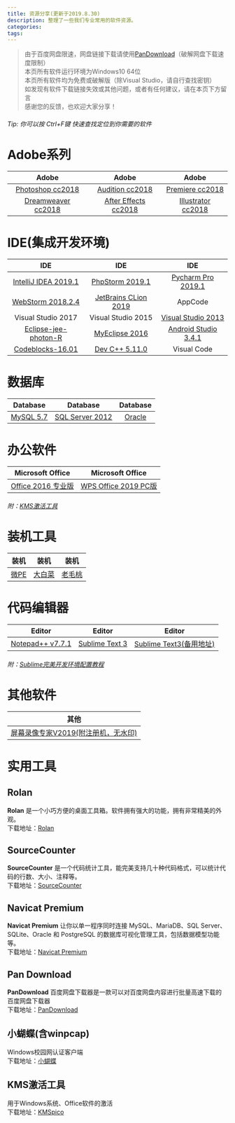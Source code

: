 ```yaml
---
title: 资源分享(更新于2019.8.30)
description: 整理了一些我们专业常用的软件资源。
categories:
tags:
---
```


>由于百度网盘限速，网盘链接下载请使用[PanDownload](#PanDownload)（破解网盘下载速度限制）  
>本页所有软件运行环境为Windows10 64位  
>本页所有软件均为免费或破解版（除Visual Studio，请自行查找密钥）  
>如发现有软件下载链接失效或其他问题，或者有任何建议，请在本页下方留言  
>感谢您的反馈，也欢迎大家分享！  
###### Tip: 你可以按 Ctrl+F键 快速查找定位到你需要的软件  

# Adobe系列  

Adobe|Adobe|Adobe  
:---:|:---:|:---:  
[Photoshop cc2018](https://pan.baidu.com/s/1OTMb96H-s3UCYF3hks1W9A)|[Audition cc2018](https://pan.baidu.com/s/1i0PkyEfcKOBGq26ZB5ukAA)|[Premiere cc2018](https://pan.baidu.com/s/1oDh_vK1Ku459k-IDoZySLA)  
[Dreamweaver cc2018](https://pan.baidu.com/s/12uoOrOFpu4uTahd2ck__aw)|[After Effects cc2018](https://pan.baidu.com/s/1nbEPHhg4DfPDKf1RSj_SLQ)|[Illustrator cc2018](https://pan.baidu.com/s/1OmxGp2HPLA1GQQuFJmZjzA)  



# IDE(集成开发环境)  
IDE|IDE|IDE  
:---:|:---:|:---:  
[IntelliJ IDEA 2019.1](https://pan.baidu.com/s/19ancXfeSe5nVUI7zX_1cZg)|[PhpStorm 2019.1](http://gw.gxkjbg.com:8080/201904/tools/phpstormls_jb51.rar)|[Pycharm Pro 2019.1](http://gw.gxkjbg.com:8080/201902/tools/pycharmpro19_jb51.rar)  
[WebStorm 2018.2.4](https://pan.baidu.com/s/1soJIGW9wMW-J4W-2LLgSHA)|[JetBrains CLion 2019](https://pan.baidu.com/s/1hjevB6rcWmwdGm2bg1FBAg)|AppCode  
Visual Studio 2017|Visual Studio 2015|[Visual Studio 2013](https://pan.baidu.com/s/1ewSe3vqliVuMIi44H6EfJQ)  
[Eclipse-jee-photon-R](https://pan.baidu.com/s/1nLM1vpcQNrVbRFQZwI64ng)|[MyEclipse 2016](https://pan.baidu.com/s/1US6lkRlX-viny3GrqXsCFw)|[Android Studio 3.4.1](https://dl.google.com/dl/android/studio/ide-zips/3.4.1.0/android-studio-ide-183.5522156-windows.zip)  
[Codeblocks-16.01](https://pan.baidu.com/s/1F3pZjsXqkHT-iwUkLO7k4w)|[Dev C++ 5.11.0](https://pan.baidu.com/s/14zPH7KbRfnXcRD8VCQ6UpQ)|Visual Code  

# 数据库
|Database|Database|Database|  
|:---:|:---:|:---:|  
|[MySQL 5.7](https://pan.baidu.com/s/1KC-rs6cKEqbyKTKLQ1WPHQ)|[SQL Server 2012](https://pan.baidu.com/s/1ANKRE8Uzt0dQ_5qmLjLZoA)|[Oracle](https://pan.baidu.com/s/1ZRAArlTgll2wYdmtTnE-CA)|  
# 办公软件
|Microsoft Office|Microsoft Office|  
|:---:|:---:|  
|[Office 2016 专业版](https://pan.baidu.com/s/1aW2QE2LWfgaIwhbFlbEKTg)|[WPS Office 2019 PC版](https://wdl1.cache.wps.cn/wps/download/W.P.S.8919.12012.2019.exe)|  
###### 附：[KMS激活工具](#KMS)  
# 装机工具  
|装机|装机|装机|  
|:---:|:---:|:---:|  
|[微PE](http://down-ww3.newasp.net/pcdown/soft/soft1/wepe_64.exe)|[大白菜](http://www.dabaicai.pw/download.html?download=http://lt.dbcxz1.net/20190815/BigBaiCai_UEFI_bd.exe)|[老毛桃](http://www.laomaotao.org/download.html?download=http://down.lmtxz1.cn/20190815/LaoMaoTao_UEFI_gw.exe)|  

# 代码编辑器
|Editor|Editor|Editor|  
|:---:|:---:|:---:|  
|[Notepad++ v7.7.1](https://dl.softmgr.qq.com/original/Development/npp.7.7.1.Installer.exe)|[Sublime Text 3](http://mydown.yesky.com/xzdown/383270?isxzq=0)|[Sublime Text3(备用地址)](https://www.sublimetext.com/3)|
###### 附：[Sublime完美开发环境配置教程](http://www.tunan.work:8090/archives/sublime)  
# 其他软件  
|其他|  
|:---:|  
|[屏幕录像专家V2019(附注册机，无水印)](https://pan.baidu.com/s/1AJYhQP_MXIgSPJfVaxeerA)|  

# 实用工具
## Rolan
**Rolan** 是一个小巧方便的桌面工具箱。软件拥有强大的功能，拥有非常精美的外观。  
下载地址：[Rolan](http://www.tunan.work:8090/upload/2019/8/Rolan-87ecc66e648b45b78b902b9b252784ec.zip)  
## SourceCounter
**SourceCounter** 是一个代码统计工具，能完美支持几十种代码格式，可以统计代码的行数、大小、注释等。  
下载地址：[SourceCounter](http://www.tunan.work:8090/upload/2019/8/sourcecounter-365f9bc92afc411cace49e30a4fef5af.zip)  
## Navicat Premium  
**Navicat Premium** 让你以单一程序同时连接 MySQL、MariaDB、SQL Server、SQLite、Oracle 和 PostgreSQL 的数据库可视化管理工具，包括数据模型功能等。  
下载地址：[Navicat Premium](http://www.tunan.work:8090/upload/2019/8/Navicat%20Premium_11.1.8%E7%AE%80%E4%BD%93%E4%B8%AD%E6%96%87%E7%89%88-29dcab81b5ca454e8702a85dcced3c17.zip)
<a name="PanDownload"></a>
## Pan Download
**PanDownload** 百度网盘下载器是一款可以对百度网盘内容进行批量高速下载的百度网盘下载器  
下载地址：[PanDownload](http://pandownload.com/2.1.2)
<a name="supplicant"></a>
## 小蝴蝶(含winpcap)
Windows校园网认证客户端  
下载地址：[小蝴蝶](http://www.tunan.work:8090/upload/2019/8/%E5%B0%8F%E8%9D%B4%E8%9D%B6-4bebdbd066364204bab8b704b75bc0e9.zip)
## KMS激活工具
用于Windows系统、Office软件的激活  
<a name="KMS"></a>
下载地址：[KMSpico](https://pan.baidu.com/s/11OKCa2TuM7KpTDnN1vjntA)
